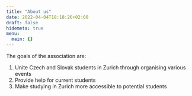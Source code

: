 ```yaml
---
title: "About us"
date: 2022-04-04T18:18:26+02:00
draft: false
hidemeta: true
menu:
  main: {}
---
```


The goals of the association are:

1. Unite Czech and Slovak students in Zurich through organising various events
2. Provide help for current students
3. Make studying in Zurich more accessible to potential students
